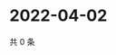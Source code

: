 # 2022-04-02

共 0 条

<!-- BEGIN WEIBO -->
<!-- 最后更新时间 Sat Apr 02 2022 17:14:32 GMT+0800 (China Standard Time) -->

<!-- END WEIBO -->
